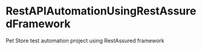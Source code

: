 # RestAPIAutomationUsingRestAssuredFramework
Pet Store test automation project using RestAssured framework
